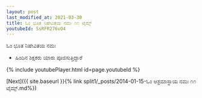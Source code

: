 ```yaml
---
layout: post
last_modified_at: 2021-03-30
title: ಓಂ ಭೂತ ನಿಷೇವಿತಯ ನಮಃ ೧೧ ಟೈಮ್ಸ್
youtubeId: SsRFR276vO4
---
```

 
 
 ಓಂ ಭೂತ ನಿಷೇವಿತಯ ನಮಃ  
 
 -  ಹಿಂದಿನ ಶಿಕ್ಷಕರು ಯಾರು ಪೂಜಿಸುತ್ತಿದ್ದಾರೆ 
 
  
 
  
 
 
 
 
 
 


{% include youtubePlayer.html id=page.youtubeId %}
 
[Next]({{ site.baseurl }}{% link  split1/_posts/2014-01-15-ಓಂ ಆಶ್ರಮಾಸ್ಥಾಯ ನಮಃ ೧೧ ಟೈಮ್ಸ್.md%})
 
